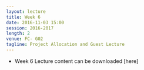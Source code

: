 ```yaml
---
layout: lecture
title: Week 6
date: 2016-11-03 15:00
session: 2016-2017
length: 2
venue: FC- G02
tagline: Project Allocation and Guest Lecture
---
```


* Week 6 Lecture content can be downloaded [here]
